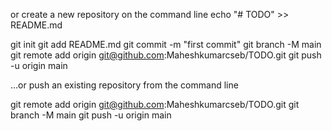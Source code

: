 or create a new repository on the command line
echo "# TODO" >> README.md

git init
git add README.md
git commit -m "first commit"
git branch -M main
git remote add origin git@github.com:Maheshkumarcseb/TODO.git
git push -u origin main

…or push an existing repository from the command line

git remote add origin git@github.com:Maheshkumarcseb/TODO.git
git branch -M main
git push -u origin main
